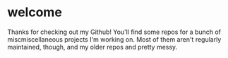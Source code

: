 # welcome
Thanks for checking out my Github! You'll find some repos for a bunch of miscmiscellaneous projects I'm working on. Most of them aren't regularly maintained, though, and my older repos and pretty messy.
